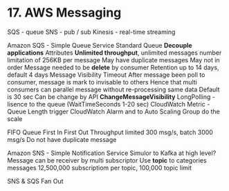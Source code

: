 # 17. AWS Messaging

SQS - queue
SNS - pub / sub
Kinesis - real-time streaming

Amazon SQS - Simple Queue Service
Standard Queue
**Decouple applications**
Attributes
**Unlimited throughput**, unlimited messages number
limitation of 256KB per message
May have duplicate messages
May not in order
Message needed to be **delete** by consumer
Retention up to 14 days, default 4 days
Message Visibility Timeout
After message been poll to consumer, message is mark to invisable to others
Hence that multi consumers can parallel message without re-processing same data
Default is 30 sec
Can be change by API **ChangeMessageVisibility**
LongPolling - lisence to the queue (WaitTimeSeconds 1-20 sec)
CloudWatch Metric - Queue Length trigger CloudWatch Alarm and to Auto Scaling Group do the scale

FIFO Queue
First In First Out
Throughput limited 300 msg/s, batch 3000 msg/s
Do not have duplicate message


Amazon SNS - Simple Notification Service
Simulor to Kafka at high level?
Message can be receiver by multi subscriptor
Use **topic** to categories messages
12,500,000 subscriptiom per topic, 100,000 topic limit


SNS & SQS Fan Out